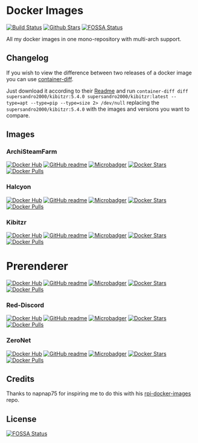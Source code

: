 # Docker Images

[![Build Status](https://img.shields.io/travis/SuperSandro2000/docker-images.svg?maxAge=1200)](https://travis-ci.org/SuperSandro2000/docker-images)
[![Github Stars](https://img.shields.io/github/stars/supersandro2000/docker-images.svg?maxAge=1200&label=Stars&style=social)](https://github.com/SuperSandro2000/docker-images)
[![FOSSA Status](https://app.fossa.io/api/projects/git%2Bgithub.com%2FSuperSandro2000%2Fdocker-images.svg?type=shield)](https://app.fossa.io/projects/git%2Bgithub.com%2FSuperSandro2000%2Fdocker-images?ref=badge_shield)

All my docker images in one mono-repository with multi-arch support.

## Changelog

If you wish to view the difference between two releases of a docker image you can use [container-diff](https://github.com/GoogleContainerTools/container-diff).

Just download it according to their [Readme](https://github.com/GoogleContainerTools/container-diff#installation) and run `container-diff diff supersandro2000/kibitzr:5.4.0 supersandro2000/kibitzr:latest --type=apt --type=pip --type=size 2> /dev/null` replacing the `supersandro2000/kibitzr:5.4.0` with the images and versions you want to compare.

## Images

### ArchiSteamFarm

[![Docker Hub](https://img.shields.io/badge/Docker-hub-blue.svg)](https://hub.docker.com/r/supersandro2000/archisteamfarm/)
[![GitHub readme](https://img.shields.io/badge/GitHub-readme-blue.svg)](https://github.com/SuperSandro2000/docker-images/blob/master/archisteamfarm/README.md)
[![Microbadger](https://images.microbadger.com/badges/image/supersandro2000/archisteamfarm.svg)](https://microbadger.com/images/supersandro2000/archisteamfarm)
[![Docker Stars](https://img.shields.io/docker/stars/supersandro2000/archisteamfarm.svg?maxAge=3600)](https://hub.docker.com/r/supersandro2000/archisteamfarm/)
[![Docker Pulls](https://img.shields.io/docker/pulls/supersandro2000/archisteamfarm.svg?maxAge=3600)](https://hub.docker.com/r/supersandro2000/archisteamfarm/)

### Halcyon

[![Docker Hub](https://img.shields.io/badge/Docker-hub-blue.svg)](https://hub.docker.com/r/supersandro2000/halcyon/)
[![GitHub readme](https://img.shields.io/badge/GitHub-readme-blue.svg)](https://github.com/SuperSandro2000/docker-images/blob/master/halcyon/README.md)
[![Microbadger](https://images.microbadger.com/badges/image/supersandro2000/halcyon.svg)](https://microbadger.com/images/supersandro2000/halcyon)
[![Docker Stars](https://img.shields.io/docker/stars/supersandro2000/halcyon.svg?maxAge=3600)](https://hub.docker.com/r/supersandro2000/halcyon/)
[![Docker Pulls](https://img.shields.io/docker/pulls/supersandro2000/halcyon.svg?maxAge=3600)](https://hub.docker.com/r/supersandro2000/halcyon/)

### Kibitzr

[![Docker Hub](https://img.shields.io/badge/Docker-hub-blue.svg)](https://hub.docker.com/r/supersandro2000/kibitzr/)
[![GitHub readme](https://img.shields.io/badge/GitHub-readme-blue.svg)](https://github.com/SuperSandro2000/docker-images/blob/master/kibitzr/README.md)
[![Microbadger](https://images.microbadger.com/badges/image/supersandro2000/kibitzr.svg)](https://microbadger.com/images/supersandro2000/kibitzr)
[![Docker Stars](https://img.shields.io/docker/stars/supersandro2000/kibitzr.svg?maxAge=3600)](https://hub.docker.com/r/supersandro2000/kibitzr/)
[![Docker Pulls](https://img.shields.io/docker/pulls/supersandro2000/kibitzr.svg?maxAge=3600)](https://hub.docker.com/r/supersandro2000/kibitzr/)

# Prerenderer

[![Docker Hub](https://img.shields.io/badge/Docker-hub-blue.svg)](https://hub.docker.com/r/supersandro2000/prerenderer/)
[![GitHub readme](https://img.shields.io/badge/GitHub-readme-blue.svg)](https://github.com/SuperSandro2000/docker-images/blob/master/prerenderer/README.md)
[![Microbadger](https://images.microbadger.com/badges/image/supersandro2000/kibitzr.svg)](https://microbadger.com/images/supersandro2000/prerenderer)
[![Docker Stars](https://img.shields.io/docker/stars/supersandro2000/kibitzr.svg?maxAge=3600)](https://hub.docker.com/r/supersandro2000/prerenderer/)
[![Docker Pulls](https://img.shields.io/docker/pulls/supersandro2000/kibitzr.svg?maxAge=3600)](https://hub.docker.com/r/supersandro2000/prerenderer/)

### Red-Discord

[![Docker Hub](https://img.shields.io/badge/Docker-hub-blue.svg)](https://hub.docker.com/r/supersandro2000/reddiscord/)
[![GitHub readme](https://img.shields.io/badge/GitHub-readme-blue.svg)](https://github.com/SuperSandro2000/docker-images/blob/master/reddiscord/README.md)
[![Microbadger](https://images.microbadger.com/badges/image/supersandro2000/reddiscord.svg)](https://microbadger.com/images/supersandro2000/reddiscord)
[![Docker Stars](https://img.shields.io/docker/stars/supersandro2000/reddiscord.svg?maxAge=3600)](https://hub.docker.com/r/supersandro2000/reddiscord/)
[![Docker Pulls](https://img.shields.io/docker/pulls/supersandro2000/reddiscord.svg?maxAge=3600)](https://hub.docker.com/r/supersandro2000/reddiscord/)

### ZeroNet

[![Docker Hub](https://img.shields.io/badge/Docker-hub-blue.svg)](https://hub.docker.com/r/supersandro2000/zeronet/)
[![GitHub readme](https://img.shields.io/badge/GitHub-readme-blue.svg)](https://github.com/SuperSandro2000/docker-images/blob/master/zeronet/README.md)
[![Microbadger](https://images.microbadger.com/badges/image/supersandro2000/zeronet.svg)](https://microbadger.com/images/supersandro2000/zeronet)
[![Docker Stars](https://img.shields.io/docker/stars/supersandro2000/zeronet.svg?maxAge=3600)](https://hub.docker.com/r/supersandro2000/zeronet/)
[![Docker Pulls](https://img.shields.io/docker/pulls/supersandro2000/zeronet.svg?maxAge=3600)](https://hub.docker.com/r/supersandro2000/zeronet/)

## Credits

Thanks to napnap75 for inspiring me to do this with his [rpi-docker-images](https://github.com/napnap75/rpi-docker-images/) repo.


## License

[![FOSSA Status](https://app.fossa.io/api/projects/git%2Bgithub.com%2FSuperSandro2000%2Fdocker-images.svg?type=large)](https://app.fossa.io/projects/git%2Bgithub.com%2FSuperSandro2000%2Fdocker-images?ref=badge_large)
